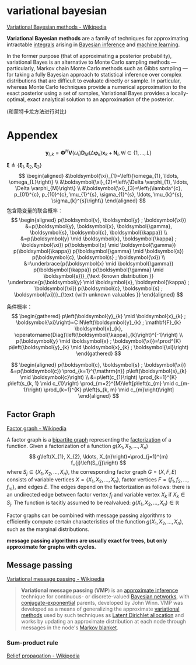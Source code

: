 # variational bayesian 

[Variational Bayesian methods - Wikipedia](https://en.wikipedia.org/wiki/Variational_Bayesian_methods)



**Variational Bayesian methods** are a family of techniques for approximating intractable [integrals](https://en.wikipedia.org/wiki/Integral) arising in [Bayesian inference](https://en.wikipedia.org/wiki/Bayesian_inference) and [machine learning](https://en.wikipedia.org/wiki/Machine_learning). 



In the former purpose (that of approximating a posterior probability), variational Bayes is an alternative to Monte Carlo sampling methods — particularly, Markov chain Monte Carlo methods such as Gibbs sampling — for taking a fully Bayesian approach to statistical inference over complex distributions that are difficult to evaluate directly or sample. In particular, whereas Monte Carlo techniques provide a numerical approximation to the exact posterior using a set of samples, Variational Bayes provides a locally-optimal, exact analytical solution to an approximation of the posterior.

(和蒙特卡龙方法进行对比)









# Appendex

$$
\boldsymbol{y}_{l, k}=\boldsymbol{\Phi}^{H} \mathbf{V}\left(\omega_{l}\right) \mathbf{D}_{M}\left(\Delta \boldsymbol{\varphi}_{k}\right) \boldsymbol{x}_{k}+\mathbf{N}_{l}, \forall l \in\{1, \ldots, L\}
$$

$\boldsymbol{\xi} \triangleq\left\{\boldsymbol{\xi}_{1}, \boldsymbol{\xi}_{2}, \boldsymbol{\xi}_{3}\right\}$
$$
\begin{aligned}
&\boldsymbol{\xi}_{1}=\left\{\omega_{1}, \ldots, \omega_{L}\right\} \\
&\boldsymbol{\xi}_{2}=\left\{\Delta \varphi_{1}, \ldots, \Delta \varphi_{M}\right\} \\
&\boldsymbol{\xi}_{3}=\left\{\lambda^{c}, p_{01}^{c}, p_{10}^{c}, \mu_{1}^{s}, \sigma_{1}^{s}, \ldots, \mu_{k}^{s}, \sigma_{k}^{s}\right\}
\end{aligned}
$$
包含隐变量的联合概率：
$$
\begin{aligned}
p(\boldsymbol{v}, \boldsymbol{y} ; \boldsymbol{\xi}) &=p(\boldsymbol{y}, \boldsymbol{x}, \boldsymbol{\gamma}, \boldsymbol{s}, \boldsymbol{c}, \boldsymbol{\kappa}) \\
&=p(\boldsymbol{y} \mid \boldsymbol{x}, \boldsymbol{\kappa} ; \boldsymbol{\xi}) p(\boldsymbol{x} \mid \boldsymbol{\gamma}) p(\boldsymbol{\kappa}) p(\boldsymbol{\gamma} \mid \boldsymbol{s}) p(\boldsymbol{c}, \boldsymbol{s} ; \boldsymbol{\xi}) \\
&=\underbrace{p(\boldsymbol{x} \mid \boldsymbol{\gamma}) p(\boldsymbol{\kappa}) p(\boldsymbol{\gamma} \mid \boldsymbol{s})}_{\text {known distribution }} \underbrace{p(\boldsymbol{y} \mid \boldsymbol{x}, \boldsymbol{\kappa} ; \boldsymbol{\xi}) p(\boldsymbol{c}, \boldsymbol{s} ; \boldsymbol{\xi})}_{\text {with unknown valuables }}
\end{aligned}
$$


条件概率：
$$
\begin{gathered}
p\left(\boldsymbol{y}_{k} \mid \boldsymbol{x}_{k} ; \boldsymbol{\xi}\right)=C N\left(\boldsymbol{y}_{k} ; \mathbf{F}_{k} \boldsymbol{x}_{k}, \operatorname{Diag}\left(\boldsymbol{\kappa}_{k}\right)^{-1}\right) \\
p(\boldsymbol{y} \mid \boldsymbol{x} ; \boldsymbol{\xi})=\prod^{K} p\left(\boldsymbol{y}_{k} \mid \boldsymbol{x}_{k} ; \boldsymbol{\xi}\right)
\end{gathered}
$$

$$
\begin{aligned}
p(\boldsymbol{c}, \boldsymbol{s} ; \boldsymbol{\xi}) &=p(\boldsymbol{c}) \prod_{k=1}^{\mathrm{n}} p\left(\boldsymbol{s}_{k} \mid \boldsymbol{c}\right) \\
&=p\left(c_{1}\right) \prod_{k=1}^{K} p\left(s_{k, 1} \mid c_{1}\right) \prod_{m=2}^{M}\left[p\left(c_{m} \mid c_{m-1}\right) \prod_{k=1}^{K} p\left(s_{k, m} \mid c_{m}\right)\right]
\end{aligned}
$$

## Factor Graph

[Factor graph - Wikipedia](https://en.wikipedia.org/wiki/Factor_graph)

A factor graph is a [bipartite graph](https://en.wikipedia.org/wiki/Bipartite_graph) representing the [factorization](https://en.wikipedia.org/wiki/Factorization) of a function. Given a factorization of a function ${\displaystyle g(X_{1},X_{2},\dots ,X_{n})}$
$$
g\left(X_{1}, X_{2}, \ldots, X_{n}\right)=\prod_{j=1}^{m} f_{j}\left(S_{j}\right)
$$
where $S_{j} \subseteq\left\{X_{1}, X_{2}, \ldots, X_{n}\right\}$, the corresponding factor graph $G=(X, F, E)$ consists of variable vertices $X=\left\{X_{1}, X_{2}, \ldots, X_{n}\right\}$, factor vertices $F=\left\{f_{1}, f_{2}, \ldots, f_{m}\right\}$, and edges $E .$ The edges depend on the factorization as follows: there is an undirected edge between factor vertex $f_{j}$ and variable vertex $X_{k}$ if $X_{k} \in S_{j}$. The function is tacitly assumed to be realvalued: $g\left(X_{1}, X_{2}, \ldots, X_{n}\right) \in \mathbb{R}$

Factor graphs can be combined with message passing algorithms to efficiently compute certain characteristics of the function $g\left(X_{1}, X_{2}, \ldots, X_{n}\right)$, such as the marginal distributions.

**message passing algorithms are usually exact for trees, but only approximate for graphs with cycles.**

## Message passing

[Variational message passing - Wikipedia](https://en.wikipedia.org/wiki/Variational_message_passing)

> **Variational message passing** (**VMP**) is an [approximate inference](https://en.wikipedia.org/wiki/Approximate_inference) technique for continuous- or discrete-valued [Bayesian networks](https://en.wikipedia.org/wiki/Bayesian_networks), with [conjugate-exponential](https://en.wikipedia.org/wiki/Conjugate_exponents) parents, developed by John Winn. VMP was developed as a means of generalizing the approximate [variational methods](https://en.wikipedia.org/wiki/Variational_Bayesian_methods) used by such techniques as [Latent Dirichlet allocation](https://en.wikipedia.org/wiki/Latent_Dirichlet_allocation) and works by updating an approximate distribution at each node through messages in the node's [Markov blanket](https://en.wikipedia.org/wiki/Markov_blanket).



### Sum-product rule

[Belief propagation - Wikipedia](https://en.wikipedia.org/wiki/Belief_propagation)



